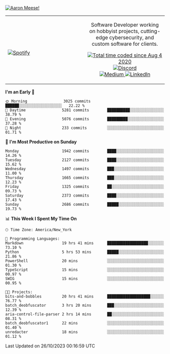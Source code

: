 [![Aaron Meese!](https://user-images.githubusercontent.com/17814535/88975338-a2aabf00-d27f-11ea-963f-8a19608716b4.png)](https://github.com/ajmeese7/readme-ascii "README ASCII")

<!-- Modified from project here: https://github.com/novatorem/novatorem -->
<table width="100%">
  <tr>
  <td width="50%">

&nbsp; <br> [![Spotify](https://ajmeese7.vercel.app/api/spotify)](https://open.spotify.com/user/ajmeese)

  </td>
  <td width="50%">
    <p align="center">
    Software Developer working on hobbyist projects, cutting-edge cybersecurity, and custom software for clients.
    </p>
    <p align="center">
      <a href="https://wakatime.com/@f726891d-3b02-46cd-9b60-e8c59f9e2b14">
        <img src="https://wakatime.com/badge/user/f726891d-3b02-46cd-9b60-e8c59f9e2b14.svg" alt="Total time coded since Aug 4 2020" title="WakaTime" />
      </a>
      <a href="http://link.aaronmeese.com/discord">
        <img src="https://img.shields.io/badge/discord-ajmeese7%234835-369?style=flat-square&logo=discord&logoColor=white&color=purple" alt="Discord" title="Discord">
      </a>
      <br />
      <a href="https://link.aaronmeese.com/medium">
        <img src="https://img.shields.io/badge/medium-ajmeese7-1DB954?style=flat-square&logo=medium&logoColor=white" alt="Medium" title="Medium">
      </a>
      <a href="https://link.aaronmeese.com/linkedin">
        <img src="https://img.shields.io/badge/linkedIn-aaronmeese-1DB954?style=flat-square&logo=linkedin&logoColor=white&color=blue" alt="LinkedIn" title="LinkedIn">
      </a>
    </p>
  </td>

</table>

[//]: <> (The `&nbsp;` is to have Aphelion take up more space)

<!--START_SECTION:waka-->
**I'm an Early 🐤** 

```text
🌞 Morning                3025 commits        ██████░░░░░░░░░░░░░░░░░░░   22.22 % 
🌆 Daytime                5281 commits        ██████████░░░░░░░░░░░░░░░   38.79 % 
🌃 Evening                5076 commits        █████████░░░░░░░░░░░░░░░░   37.28 % 
🌙 Night                  233 commits         ░░░░░░░░░░░░░░░░░░░░░░░░░   01.71 % 
```
📅 **I'm Most Productive on Sunday** 

```text
Monday                   1942 commits        ████░░░░░░░░░░░░░░░░░░░░░   14.26 % 
Tuesday                  2127 commits        ████░░░░░░░░░░░░░░░░░░░░░   15.62 % 
Wednesday                1497 commits        ███░░░░░░░░░░░░░░░░░░░░░░   11.00 % 
Thursday                 1665 commits        ███░░░░░░░░░░░░░░░░░░░░░░   12.23 % 
Friday                   1325 commits        ██░░░░░░░░░░░░░░░░░░░░░░░   09.73 % 
Saturday                 2373 commits        ████░░░░░░░░░░░░░░░░░░░░░   17.43 % 
Sunday                   2686 commits        █████░░░░░░░░░░░░░░░░░░░░   19.73 % 
```


📊 **This Week I Spent My Time On** 

```text
🕑︎ Time Zone: America/New_York

💬 Programming Languages: 
Markdown                 19 hrs 41 mins      ██████████████████░░░░░░░   73.10 % 
Python                   5 hrs 53 mins       █████░░░░░░░░░░░░░░░░░░░░   21.86 % 
PowerShell               20 mins             ░░░░░░░░░░░░░░░░░░░░░░░░░   01.30 % 
TypeScript               15 mins             ░░░░░░░░░░░░░░░░░░░░░░░░░   00.97 % 
SWIG                     15 mins             ░░░░░░░░░░░░░░░░░░░░░░░░░   00.95 % 

🐱‍💻 Projects: 
bits-and-bobbles         20 hrs 41 mins      ███████████████████░░░░░░   76.77 % 
batch_deobfuscator       3 hrs 20 mins       ███░░░░░░░░░░░░░░░░░░░░░░   12.39 % 
aria-control-file-parser 2 hrs 14 mins       ██░░░░░░░░░░░░░░░░░░░░░░░   08.31 % 
batch_deobfuscator1      22 mins             ░░░░░░░░░░░░░░░░░░░░░░░░░   01.40 % 
unredacter               18 mins             ░░░░░░░░░░░░░░░░░░░░░░░░░   01.12 % 
```


 Last Updated on 26/10/2023 00:16:59 UTC
<!--END_SECTION:waka-->
